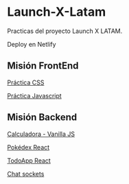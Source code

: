 # Launch-X-Latam
Practicas del proyecto Launch X LATAM.

Deploy en Netlify

## Misión FrontEnd 
[Práctica CSS](https://dapper-jelly-564587.netlify.app/misionfrontend/3-css/main)

[Práctica Javascript](https://dapper-jelly-564587.netlify.app/misionfrontend/4-javascript/main)

## Misión Backend
[Calculadora - Vanilla JS](https://dapper-jelly-564587.netlify.app/misionbackend/calculadora/)

[Pokédex React](https://dapper-jelly-564587.netlify.app/misionbackend/pokedex/dist/index.html)

[TodoApp React](https://dapper-jelly-564587.netlify.app/misionbackend/todoapp/public/index.html)

[Chat sockets](https://dapper-jelly-564587.netlify.app/misionbackend/chat-sockets/index.html)


